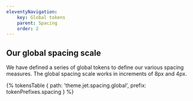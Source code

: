 ```yaml
---
eleventyNavigation:
    key: Global tokens
    parent: Spacing
    order: 2
---
```

## Our global spacing scale
We have defined a series of global tokens to define our various spacing measures. The global spacing scale works in increments of 8px and 4px.

{% tokensTable {
    path: 'theme.jet.spacing.global',
    prefix: tokenPrefixes.spacing
} %}
